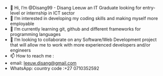 - 👋 Hi, I’m @Disang99 - Disang Leeuw an IT Graduate looking for entry-level or internship in ICT sector
- 👀 I’m interested in developing my coding skills and making myself more employable
- 🌱 I’m currently learning git, github and different frameworks for programming languages
- 💞️ I’m looking to collaborate on any Software/Web Development project that will allow me to work with more experienced developers and/or engineers
- 📫 How to reach me : 
- email: leeuw.disang@gmail.com
- WhatsApp: country code :+27 0710352592

<!---
Disang99/Disang99 is a ✨ special ✨ repository because its `README.md` (this file) appears on your GitHub profile.
You can click the Preview link to take a look at your changes.
--->
